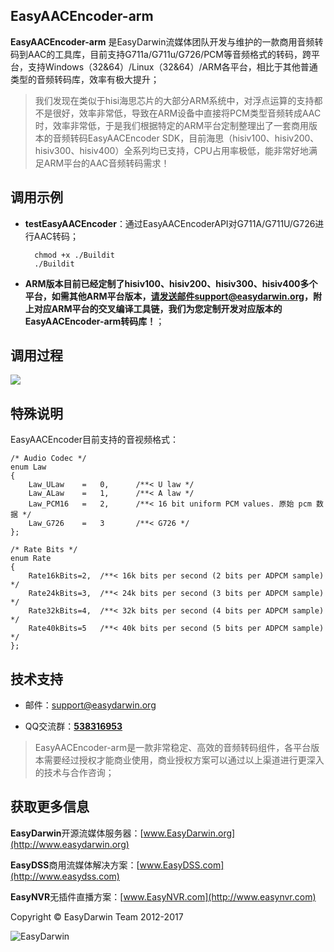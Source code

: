 ## EasyAACEncoder-arm ##

**EasyAACEncoder-arm** 是EasyDarwin流媒体团队开发与维护的一款商用音频转码到AAC的工具库，目前支持G711a/G711u/G726/PCM等音频格式的转码，跨平台，支持Windows（32&64）/Linux（32&64）/ARM各平台，相比于其他普通类型的音频转码库，效率有极大提升；

> 我们发现在类似于hisi海思芯片的大部分ARM系统中，对浮点运算的支持都不是很好，效率非常低，导致在ARM设备中直接将PCM类型音频转成AAC时，效率非常低，于是我们根据特定的ARM平台定制整理出了一套商用版本的音频转码EasyAACEncoder SDK，目前海思（hisiv100、hisiv200、hisiv300、hisiv400）全系列均已支持，CPU占用率极低，能非常好地满足ARM平台的AAC音频转码需求！


## 调用示例 ##

- **testEasyAACEncoder**：通过EasyAACEncoderAPI对G711A/G711U/G726进行AAC转码；

		chmod +x ./Buildit
		./Buildit


- **ARM版本目前已经定制了hisiv100、hisiv200、hisiv300、hisiv400多个平台，如需其他ARM平台版本，请发送邮件support@easydarwin.org，附上对应ARM平台的交叉编译工具链，我们为您定制开发对应版本的EasyAACEncoder-arm转码库！**；

## 调用过程 ##
![](http://www.easydarwin.org/skin/easydarwin/images/easyaacencoder20180822.png)


## 特殊说明 ##
EasyAACEncoder目前支持的音视频格式：

	/* Audio Codec */
	enum Law
	{
		Law_ULaw	=	0, 		/**< U law */
		Law_ALaw	=	1, 		/**< A law */
		Law_PCM16	=	2, 		/**< 16 bit uniform PCM values. 原始 pcm 数据 */  
		Law_G726	=	3		/**< G726 */
	};
	
	/* Rate Bits */
	enum Rate
	{
		Rate16kBits=2,	/**< 16k bits per second (2 bits per ADPCM sample) */
		Rate24kBits=3,	/**< 24k bits per second (3 bits per ADPCM sample) */
		Rate32kBits=4,	/**< 32k bits per second (4 bits per ADPCM sample) */
		Rate40kBits=5	/**< 40k bits per second (5 bits per ADPCM sample) */
	};

## 技术支持 ##

- 邮件：[support@easydarwin.org](mailto:support@easydarwin.org) 

- QQ交流群：<a href="https://jq.qq.com/?_wv=1027&k=5gM0Fex" title="EasyAACEncoder-arm" target="_blank">**538316953**</a>

> EasyAACEncoder-arm是一款非常稳定、高效的音频转码组件，各平台版本需要经过授权才能商业使用，商业授权方案可以通过以上渠道进行更深入的技术与合作咨询；


## 获取更多信息 ##

**EasyDarwin**开源流媒体服务器：[www.EasyDarwin.org](http://www.easydarwin.org)

**EasyDSS**商用流媒体解决方案：[www.EasyDSS.com](http://www.easydss.com)

**EasyNVR**无插件直播方案：[www.EasyNVR.com](http://www.easynvr.com)

Copyright &copy; EasyDarwin Team 2012-2017

![EasyDarwin](http://www.easydarwin.org/skin/easydarwin/images/wx_qrcode.jpg)
